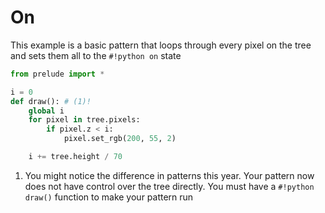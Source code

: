# On

This example is a basic pattern that loops through every pixel on the tree and sets them all to the `#!python on` state

```py linenums="1" title="on.py"
from prelude import *

i = 0
def draw(): # (1)!
    global i
    for pixel in tree.pixels:
        if pixel.z < i:
            pixel.set_rgb(200, 55, 2)

    i += tree.height / 70

```

1.  You might notice the difference in patterns this year.
    Your pattern now does not have control over the tree directly. You must have a `#!python draw()` function to make your pattern run